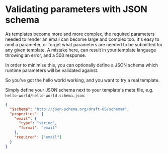 # Validating parameters with JSON schema

As templates become more and more complex, the required parameters needed to render an email can become large and complex too.
It's easy to omit a parameter, or forget what parameters are needed to be submitted for any given template. A mistake here, can result in
your template language throwing an error, and a 500 response.

In order to minimise this, you can optionally define a JSON schema which runtime parameters will be validated against.

So you've got the hello world working, and you want to try a real template.

Simply define your JSON schema next to your template's meta file, e.g. `hello-world/hello-world.schema.json`:

```json
{
  "$schema": "http://json-schema.org/draft-06/schema#",
  "properties": {
    "email": {
      "type": "string",
      "format": "email"
    },
    "required": ["email"]
  }
}
```
